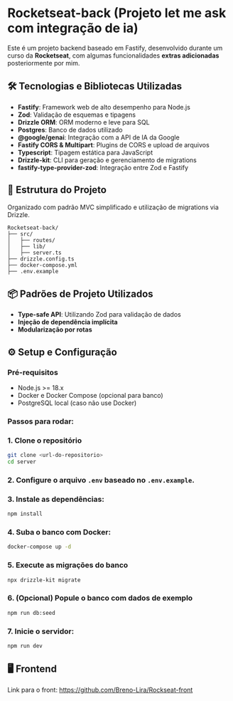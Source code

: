 # Rocketseat-back (Projeto let me ask com integração de ia)

Este é um projeto backend baseado em Fastify, desenvolvido durante um curso da **Rocketseat**, com algumas funcionalidades **extras adicionadas** posteriormente por mim.

## 🛠️ Tecnologias e Bibliotecas Utilizadas

- **Fastify**: Framework web de alto desempenho para Node.js
- **Zod**: Validação de esquemas e tipagens
- **Drizzle ORM**: ORM moderno e leve para SQL
- **Postgres**: Banco de dados utilizado
- **@google/genai**: Integração com a API de IA da Google
- **Fastify CORS & Multipart**: Plugins de CORS e upload de arquivos
- **Typescript**: Tipagem estática para JavaScript
- **Drizzle-kit**: CLI para geração e gerenciamento de migrations
- **fastify-type-provider-zod**: Integração entre Zod e Fastify

## 📁 Estrutura do Projeto

Organizado com padrão MVC simplificado e utilização de migrations via Drizzle.

```
Rocketseat-back/
├── src/
│   ├── routes/
│   ├── lib/
│   ├── server.ts
├── drizzle.config.ts
├── docker-compose.yml
├── .env.example
```

## 📦 Padrões de Projeto Utilizados

- **Type-safe API**: Utilizando Zod para validação de dados
- **Injeção de dependência implícita**
- **Modularização por rotas**

## ⚙️ Setup e Configuração

### Pré-requisitos

- Node.js >= 18.x
- Docker e Docker Compose (opcional para banco)
- PostgreSQL local (caso não use Docker)

### Passos para rodar:

### 1. Clone o repositório
```bash
git clone <url-do-repositorio>
cd server
```

### 2. Configure o arquivo `.env` baseado no `.env.example`.

### 3. Instale as dependências:
```bash
npm install
```

### 4. Suba o banco com Docker:
```bash
docker-compose up -d
```

### 5. Execute as migrações do banco
```bash
npx drizzle-kit migrate
```

### 6. (Opcional) Popule o banco com dados de exemplo
```bash
npm run db:seed
```

### 7. Inicie o servidor:
```bash
npm run dev
```
## 🖥️ Frontend
Link para o front: https://github.com/Breno-Lira/Rockseat-front

